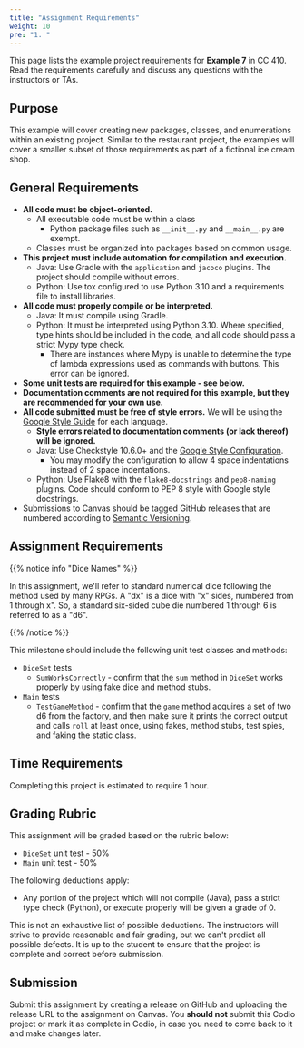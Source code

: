 ```yaml
---
title: "Assignment Requirements"
weight: 10
pre: "1. "
---
```


This page lists the example project requirements for **Example 7** in CC 410. Read the requirements carefully and discuss any questions with the instructors or TAs. 

## Purpose

This example will cover creating new packages, classes, and enumerations within an existing project. Similar to the restaurant project, the examples will cover a smaller subset of those requirements as part of a fictional ice cream shop. 

## General Requirements

* **All code must be object-oriented.**
  * All executable code must be within a class
    * Python package files such as `__init__.py` and `__main__.py` are exempt.
  * Classes must be organized into packages based on common usage.
* **This project must include automation for compilation and execution.**
  * Java: Use Gradle with the `application` and `jacoco` plugins. The project should compile without errors. 
  * Python: Use tox configured to use Python 3.10 and a requirements file to install libraries. 
* **All code must properly compile or be interpreted.**
  * Java: It must compile using Gradle.
  * Python: It must be interpreted using Python 3.10. Where specified, type hints should be included in the code, and all code should pass a strict Mypy type check.
    * There are instances where Mypy is unable to determine the type of lambda expressions used as commands with buttons. This error can be ignored.
* **Some unit tests are required for this example - see below.**
* **Documentation comments are not required for this example, but they are recommended for your own use.**
* **All code submitted must be free of style errors.** We will be using the [Google Style Guide](https://google.github.io/styleguide/) for each language. 
  * **Style errors related to documentation comments (or lack thereof) will be ignored.**
  * Java: Use Checkstyle 10.6.0+ and the [Google Style Configuration](https://raw.githubusercontent.com/checkstyle/checkstyle/checkstyle-10.6.0/src/main/resources/google_checks.xml). 
    * You may modify the configuration to allow 4 space indentations instead of 2 space indentations.
  * Python: Use Flake8 with the `flake8-docstrings` and `pep8-naming` plugins. Code should conform to PEP 8 style with Google style docstrings. 
* Submissions to Canvas should be tagged GitHub releases that are numbered according to [Semantic Versioning](https://semver.org/).

## Assignment Requirements

{{% notice info "Dice Names" %}}

In this assignment, we'll refer to standard numerical dice following the method used by many RPGs. A  "dx" is a dice with "x" sides, numbered from 1 through x". So, a standard six-sided cube die numbered 1 through 6 is referred to as a "d6".
    
{{% /notice %}}

This milestone should include the following unit test classes and methods:

* `DiceSet` tests
  * `SumWorksCorrectly` - confirm that the `sum` method in `DiceSet` works properly by using fake dice and method stubs.
* `Main` tests
  * `TestGameMethod` - confirm that the `game` method acquires a set of two d6 from the factory, and then make sure it prints the correct output and calls `roll` at least once, using fakes, method stubs, test spies, and faking the static class.
  
## Time Requirements

Completing this project is estimated to require 1 hour.

## Grading Rubric

This assignment will be graded based on the rubric below:

* `DiceSet` unit test - 50%
* `Main` unit test - 50%

The following deductions apply:

* Any portion of the project which will not compile (Java), pass a strict type check (Python), or execute properly will be given a grade of 0.

This is not an exhaustive list of possible deductions. The instructors will strive to provide reasonable and fair grading, but we can't predict all possible defects. It is up to the student to ensure that the project is complete and correct before submission. 

## Submission

Submit this assignment by creating a release on GitHub and uploading the release URL to the assignment on Canvas. You **should not** submit this Codio project or mark it as complete in Codio, in case you need to come back to it and make changes later.